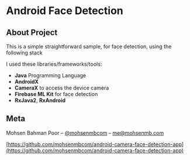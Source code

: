 Android Face Detection
=====

## About Project
This is a simple straightforward sample, for face detection, using the following stack

I used these libraries/frameworks/tools:
- **Java** Programming Language
- **AndroidX**
- **CameraX** to access the device camera
- **Firebase ML Kit** for face detection
- **RxJava2**, **RxAndroid**


## Meta

Mohsen Bahman Poor – [@mohsenmbcom](https://twitter.com/mohsenmbcom) – me@mohsenmb.com

[https://github.com/mohsenmbcom/android-camera-face-detection-app](https://github.com/mohsenmbcom/android-camera-face-detection-app)